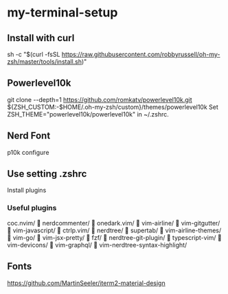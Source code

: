 # my-terminal-setup

## Install with curl
sh -c "$(curl -fsSL https://raw.githubusercontent.com/robbyrussell/oh-my-zsh/master/tools/install.sh)"

## Powerlevel10k
git clone --depth=1 https://github.com/romkatv/powerlevel10k.git ${ZSH_CUSTOM:-$HOME/.oh-my-zsh/custom}/themes/powerlevel10k
Set ZSH_THEME="powerlevel10k/powerlevel10k" in ~/.zshrc.

## Nerd Font
p10k configure

## Use setting .zshrc
Install plugins
### Useful plugins
 coc.nvim/        nerdcommenter/             onedark.vim/          vim-airline/              vim-gitgutter/       vim-javascript/
       ctrlp.vim/       nerdtree/                  supertab/             vim-airline-themes/       vim-go/              vim-jsx-pretty/
       fzf/             nerdtree-git-plugin/       typescript-vim/       vim-devicons/             vim-graphql/         vim-nerdtree-syntax-highlight/

## Fonts
https://github.com/MartinSeeler/iterm2-material-design
